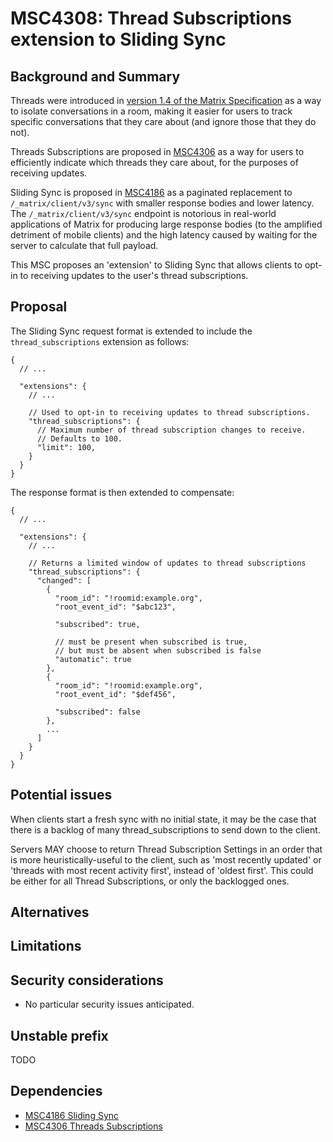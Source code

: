 MSC4308: Thread Subscriptions extension to Sliding Sync
===

## Background and Summary

Threads were introduced in [version 1.4 of the Matrix Specification](https://spec.matrix.org/v1.13/changelog/v1.4/) as a way to isolate conversations in a room, making it easier for users to track specific conversations that they care about (and ignore those that they do not).

Threads Subscriptions are proposed in [MSC4306](https://github.com/matrix-org/matrix-spec-proposals/blob/rei/msc_thread_subscriptions/proposals/4306-thread-subscriptions.md) as a way for users to efficiently indicate which threads they care about, for the purposes of receiving updates.

Sliding Sync is proposed in [MSC4186](https://github.com/matrix-org/matrix-spec-proposals/blob/erikj/sss/proposals/4186-simplified-sliding-sync.md) as a paginated replacement to `/_matrix/client/v3/sync` with smaller response bodies and lower latency.
The `/_matrix/client/v3/sync` endpoint is notorious in real-world applications of Matrix for producing large response bodies (to the amplified detriment of mobile clients) and the high latency caused by waiting for the server to calculate that full payload.

This MSC proposes an 'extension' to Sliding Sync that allows clients to opt-in to receiving updates to the user's thread subscriptions.

## Proposal

The Sliding Sync request format is extended to include the `thread_subscriptions` extension as follows:

```jsonc
{
  // ...
  
  "extensions": {
    // ...
    
    // Used to opt-in to receiving updates to thread subscriptions.
    "thread_subscriptions": {
      // Maximum number of thread subscription changes to receive.
      // Defaults to 100.
      "limit": 100,
    }
  }
}
```

The response format is then extended to compensate:

```jsonc
{
  // ...
  
  "extensions": {
    // ...
    
    // Returns a limited window of updates to thread subscriptions
    "thread_subscriptions": {
      "changed": [
        {
          "room_id": "!roomid:example.org",
          "root_event_id": "$abc123",
          
          "subscribed": true,
          
          // must be present when subscribed is true,
          // but must be absent when subscribed is false
          "automatic": true
        },
        {
          "room_id": "!roomid:example.org",
          "root_event_id": "$def456",
          
          "subscribed": false
        },
        ...
      ]
    }
  }
}
```

## Potential issues

When clients start a fresh sync with no initial state, it may be the case that there is a backlog of many thread_subscriptions to send down to the client.

Servers MAY choose to return Thread Subscription Settings in an order that is more heuristically-useful to the client, such as 'most recently updated' or 'threads with most recent activity first', instead of 'oldest first'. This could be either for all Thread Subscriptions, or only the backlogged ones.

## Alternatives


## Limitations


## Security considerations

- No particular security issues anticipated.

## Unstable prefix

TODO

## Dependencies

- [MSC4186 Sliding Sync](https://github.com/matrix-org/matrix-spec-proposals/blob/erikj/sss/proposals/4186-simplified-sliding-sync.md)
- [MSC4306 Threads Subscriptions](https://github.com/matrix-org/matrix-spec-proposals/blob/rei/msc_thread_subscriptions/proposals/4306-thread-subscriptions.md)
